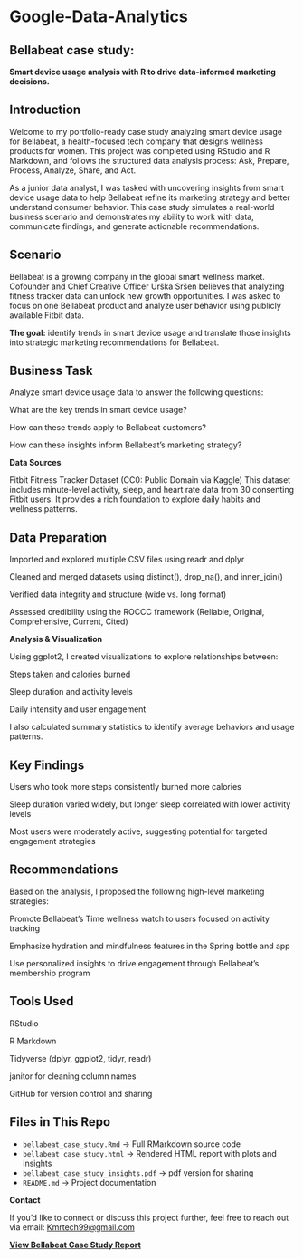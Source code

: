 # Google-Data-Analytics

## **Bellabeat case study:**
**Smart device usage analysis with R to drive data-informed marketing decisions.**

## **Introduction** 

Welcome to my portfolio-ready case study analyzing smart device usage for Bellabeat, a health-focused tech company that designs wellness products for women. This project was completed using RStudio and R Markdown, and follows the structured data analysis process: Ask, Prepare, Process, Analyze, Share, and Act.

As a junior data analyst, I was tasked with uncovering insights from smart device usage data to help Bellabeat refine its marketing strategy and better understand consumer behavior. This case study simulates a real-world business scenario and demonstrates my ability to work with data, communicate findings, and generate actionable recommendations.

## **Scenario**

Bellabeat is a growing company in the global smart wellness market. Cofounder and Chief Creative Officer Urška Sršen believes that analyzing fitness tracker data can unlock new growth opportunities. I was asked to focus on one Bellabeat product and analyze user behavior using publicly available Fitbit data.

**The goal:**     identify trends in smart device usage and translate those insights into strategic marketing recommendations for Bellabeat.

## **Business Task**

Analyze smart device usage data to answer the following questions:

What are the key trends in smart device usage?

How can these trends apply to Bellabeat customers?

How can these insights inform Bellabeat’s marketing strategy?

**Data Sources**

Fitbit Fitness Tracker Dataset (CC0: Public Domain via Kaggle) This dataset includes minute-level activity, sleep, and heart rate data from 30 consenting Fitbit users. It provides a rich foundation to explore daily habits and wellness patterns.


## **Data Preparation**

Imported and explored multiple CSV files using readr and dplyr

Cleaned and merged datasets using distinct(), drop_na(), and inner_join()

Verified data integrity and structure (wide vs. long format)

Assessed credibility using the ROCCC framework (Reliable, Original, Comprehensive, Current, Cited)


**Analysis & Visualization**

Using ggplot2, I created visualizations to explore relationships between:

Steps taken and calories burned

Sleep duration and activity levels

Daily intensity and user engagement

I also calculated summary statistics to identify average behaviors and usage patterns.


## **Key Findings**

Users who took more steps consistently burned more calories

Sleep duration varied widely, but longer sleep correlated with lower activity levels

Most users were moderately active, suggesting potential for targeted engagement strategies


## **Recommendations**


Based on the analysis, I proposed the following high-level marketing strategies:

Promote Bellabeat’s Time wellness watch to users focused on activity tracking

Emphasize hydration and mindfulness features in the Spring bottle and app

Use personalized insights to drive engagement through Bellabeat’s membership program


## **Tools Used**

RStudio

R Markdown

Tidyverse (dplyr, ggplot2, tidyr, readr)

janitor for cleaning column names

GitHub for version control and sharing

##  Files in This Repo
- `bellabeat_case_study.Rmd` → Full RMarkdown source code  
- `bellabeat_case_study.html` → Rendered HTML report with plots and insights
- `bellabeat_case_study_insights.pdf` -> pdf version for sharing
- `README.md` → Project documentation 

**Contact**

If you’d like to connect or discuss this project further, feel free to reach out via  email:  Kmrtech99@gmail.com


**[View Bellabeat Case Study Report](https://iaaqib78.github.io/Google-Data-Analytics/Case_Study_Report_Bellabeat_Wellness_Insights.html)**
